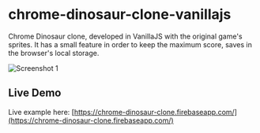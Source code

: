 # chrome-dinosaur-clone-vanillajs

Chrome Dinosaur clone, developed in VanillaJS with the original game's sprites. It has a small feature in order to keep the maximum score, saves in the browser's local storage.


![Screenshot 1](https://gabrielvazquez.com/git-screen/chrome-dinosaur-clone-vanillajs-01.png)

## Live Demo

Live example here: [https://chrome-dinosaur-clone.firebaseapp.com/](https://chrome-dinosaur-clone.firebaseapp.com/)
